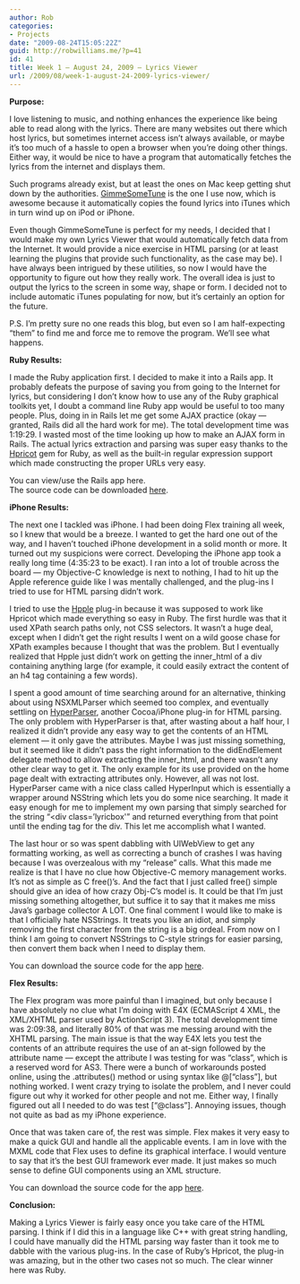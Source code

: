 ```yaml
---
author: Rob
categories:
- Projects
date: "2009-08-24T15:05:22Z"
guid: http://robwilliams.me/?p=41
id: 41
title: Week 1 – August 24, 2009 – Lyrics Viewer
url: /2009/08/week-1-august-24-2009-lyrics-viewer/
---
```

**Purpose:**

I love listening to music, and nothing enhances the experience like being able to read along with the lyrics. There are many websites out there which host lyrics, but sometimes internet access isn’t always available, or maybe it’s too much of a hassle to open a browser when you’re doing other things. Either way, it would be nice to have a program that automatically fetches the lyrics from the internet and displays them.

Such programs already exist, but at least the ones on Mac keep getting shut down by the authorities. [GimmeSomeTune](http://www.eternalstorms.at/gimmesometune/) is the one I use now, which is awesome because it automatically copies the found lyrics into iTunes which in turn wind up on iPod or iPhone.

Even though GimmeSomeTune is perfect for my needs, I decided that I would make my own Lyrics Viewer that would automatically fetch data from the Internet. It would provide a nice exercise in HTML parsing (or at least learning the plugins that provide such functionality, as the case may be). I have always been intrigued by these utilities, so now I would have the opportunity to figure out how they really work. The overall idea is just to output the lyrics to the screen in some way, shape or form. I decided not to include automatic iTunes populating for now, but it’s certainly an option for the future.

P.S. I’m pretty sure no one reads this blog, but even so I am half-expecting “them” to find me and force me to remove the program. We’ll see what happens.

**Ruby Results:**

I made the Ruby application first. I decided to make it into a Rails app. It probably defeats the purpose of saving you from going to the Internet for lyrics, but considering I don’t know how to use any of the Ruby graphical toolkits yet, I doubt a command line Ruby app would be useful to too many people. Plus, doing in in Rails let me get some AJAX practice (okay — granted, Rails did all the hard work for me). The total development time was 1:19:29. I wasted most of the time looking up how to make an AJAX form in Rails. The actual lyrics extraction and parsing was super easy thanks to the [Hpricot](http://github.com/defunkt/hpricot/tree/master) gem for Ruby, as well as the built-in regular expression support which made constructing the proper URLs very easy.

You can view/use the Rails app here.  
The source code can be downloaded [here](/weekly/Week1_Ruby_LyricsViewer.tgz "Ruby Source Code for Week 1").

**iPhone Results:**

The next one I tackled was iPhone. I had been doing Flex training all week, so I knew that would be a breeze. I wanted to get the hard one out of the way, and I haven’t touched iPhone development in a solid month or more. It turned out my suspicions were correct. Developing the iPhone app took a really long time (4:35:23 to be exact). I ran into a lot of trouble across the board — my Objective-C knowledge is next to nothing, I had to hit up the Apple reference guide like I was mentally challenged, and the plug-ins I tried to use for HTML parsing didn’t work.

I tried to use the [Hpple](http://github.com/topfunky/hpple/tree/master) plug-in because it was supposed to work like Hpricot which made everything so easy in Ruby. The first hurdle was that it used XPath search paths only, not CSS selectors. It wasn’t a huge deal, except when I didn’t get the right results I went on a wild goose chase for XPath examples because I thought that was the problem. But I eventually realized that Hpple just didn’t work on getting the inner_html of a div containing anything large (for example, it could easily extract the content of an h4 tag containing a few words).

I spent a good amount of time searching around for an alternative, thinking about using NSXMLParser which seemed too complex, and eventually settling on [HyperParser](http://www.dimzzy.com/index.php?page=hyper-parser), another Cocoa/iPhone plug-in for HTML parsing. The only problem with HyperParser is that, after wasting about a half hour, I realized it didn’t provide any easy way to get the contents of an HTML element — it only gave the attributes. Maybe I was just missing something, but it seemed like it didn’t pass the right information to the didEndElement delegate method to allow extracting the inner_html, and there wasn’t any other clear way to get it. The only example for its use provided on the home page dealt with extracting attributes only. However, all was not lost. HyperParser came with a nice class called HyperInput which is essentially a wrapper around NSString which lets you do some nice searching. It made it easy enough for me to implement my own parsing that simply searched for the string “<div class=’lyricbox'” and returned everything from that point until the ending tag for the div. This let me accomplish what I wanted.

The last hour or so was spent dabbling with UIWebView to get any formatting working, as well as correcting a bunch of crashes I was having because I was overzealous with my “release” calls. What this made me realize is that I have no clue how Objective-C memory management works. It’s not as simple as C free()’s. And the fact that I just called free() simple should give an idea of how crazy Obj-C’s model is. It could be that I’m just missing something altogether, but suffice it to say that it makes me miss Java’s garbage collector A LOT. One final comment I would like to make is that I officially hate NSStrings. It treats you like an idiot, and simply removing the first character from the string is a big ordeal. From now on I think I am going to convert NSStrings to C-style strings for easier parsing, then convert them back when I need to display them.

You can download the source code for the app [here](/weekly/Week1_iPhone_LyricsViewer.zip "iPhone Source Code for Week 1").

**Flex Results:**

The Flex program was more painful than I imagined, but only because I have absolutely no clue what I’m doing with E4X (ECMAScript 4 XML, the XML/XHTML parser used by ActionScript 3). The total development time was 2:09:38, and literally 80% of that was me messing around with the XHTML parsing. The main issue is that the way E4X lets you test the contents of an attribute requires the use of an at-sign followed by the attribute name — except the attribute I was testing for was “class”, which is a reserved word for AS3. There were a bunch of workarounds posted online, using the .attributes() method or using syntax like @[“class”], but nothing worked. I went crazy trying to isolate the problem, and I never could figure out why it worked for other people and not me. Either way, I finally figured out all I needed to do was test [“@class”]. Annoying issues, though not quite as bad as my iPhone experience.

Once that was taken care of, the rest was simple. Flex makes it very easy to make a quick GUI and handle all the applicable events. I am in love with the MXML code that Flex uses to define its graphical interface. I would venture to say that it’s the best GUI framework ever made. It just makes so much sense to define GUI components using an XML structure.

You can download the source code for the app [here](/weekly/Week1_Flex_LyricsViewer.zip "Flex Source Code for Week 1").

**Conclusion:**

Making a Lyrics Viewer is fairly easy once you take care of the HTML parsing. I think if I did this in a language like C++ with great string handling, I could have manually did the HTML parsing way faster than it took me to dabble with the various plug-ins. In the case of Ruby’s Hpricot, the plug-in was amazing, but in the other two cases not so much. The clear winner here was Ruby.